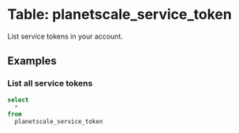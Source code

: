 # Table: planetscale_service_token

List service tokens in your account.

## Examples

### List all service tokens

```sql
select
  *
from
  planetscale_service_token
```
